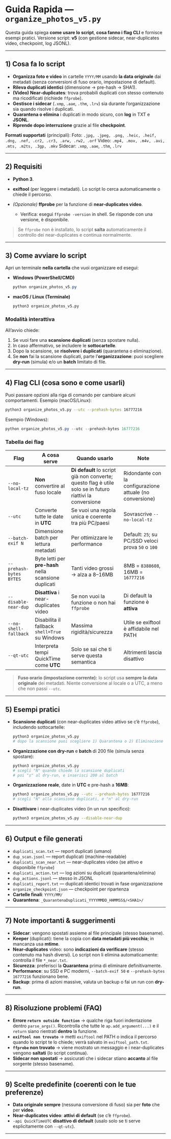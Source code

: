 # Guida Rapida — `organize_photos_v5.py`

Questa guida spiega **come usare lo script**, **cosa fanno i flag CLI** e fornisce esempi pratici.
Versione script: **v5** (con gestione sidecar, near-duplicates video, checkpoint, log JSONL).

---

## 1) Cosa fa lo script

* **Organizza foto e video** in cartelle `YYYY/MM` usando **la data originale** dai metadati (senza conversioni di fuso orario, impostazione di default).
* **Rileva duplicati identici** (dimensione → pre-hash → SHA1).
* **(Video) Near-duplicates**: trova probabili duplicati con stesso contenuto ma ricodificati (richiede `ffprobe`).
* **Gestisce i sidecar** (`.xmp`, `.aae`, `.thm`, `.lrv`) sia durante l’organizzazione sia quando risolve i duplicati.
* **Quarantena o elimina** i duplicati in modo sicuro, con **log** in TXT e **JSONL**.
* **Riprende dopo interruzione** grazie al file **checkpoint**.

**Formati supportati** (principali):
Foto: `.jpg, .jpeg, .png, .heic, .heif, .dng, .nef, .cr2, .cr3, .arw, .rw2, .orf`
Video: `.mp4, .mov, .m4v, .avi, .mts, .m2ts, .3gp, .mkv`
Sidecar: `.xmp`, `.aae`, `.thm`, `.lrv`

---

## 2) Requisiti

* **Python 3**.
* **exiftool** (per leggere i metadati). Lo script lo cerca automaticamente o chiede il percorso.
* *(Opzionale)* **ffprobe** per la funzione di **near-duplicates video**.

  * Verifica: esegui `ffprobe -version` in shell. Se risponde con una versione, è disponibile.

> Se `ffprobe` non è installato, lo script **salta** automaticamente il controllo dei near-duplicates e continua normalmente.

---

## 3) Come avviare lo script

Apri un terminale **nella cartella** che vuoi organizzare ed esegui:

* **Windows (PowerShell/CMD)**

  ```powershell
  python organize_photos_v5.py
  ```

* **macOS / Linux (Terminale)**

  ```bash
  python3 organize_photos_v5.py
  ```

### Modalità interattiva

All’avvio chiede:

1. Se vuoi fare una **scansione duplicati** (senza spostare nulla).
2. In caso affermativo, se includere le **sottocartelle**.
3. Dopo la scansione, se **risolvere i duplicati** (quarantena o eliminazione).
4. Se **non** fai la scansione duplicati, parte l’**organizzazione**: puoi scegliere **dry-run** (simula) e/o un **batch** limitato di file.

---

## 4) Flag CLI (cosa sono e come usarli)

Puoi passare opzioni alla riga di comando per cambiare alcuni comportamenti.
Esempio (macOS/Linux):

```bash
python3 organize_photos_v5.py --utc --prehash-bytes 16777216
```

Esempio (Windows):

```powershell
python organize_photos_v5.py --utc --prehash-bytes 16777216
```

### Tabella dei flag

| Flag                    | A cosa serve                                          | Quando usarlo                                                                                            | Note                                                      |
| ----------------------- | ----------------------------------------------------- | -------------------------------------------------------------------------------------------------------- | --------------------------------------------------------- |
| `--no-local-tz`         | **Non** convertire al fuso locale                     | **Di default** lo script già non converte; questo flag è utile solo se in futuro riattivi la conversione | Ridondante con la configurazione attuale (no conversione) |
| `--utc`                 | Converte tutte le date in **UTC**                     | Se vuoi una regola unica e coerente tra più PC/paesi                                                     | Sovrascrive `--no-local-tz`                               |
| `--batch-exif N`        | Dimensione batch per lettura metadati                 | Per ottimizzare le performance                                                                           | Default: `25`; su PC/SSD veloci prova `50` o `100`        |
| `--prehash-bytes BYTES` | Byte letti per **pre-hash** nella scansione duplicati | Tanti video grossi → alza a 8–16MB                                                                       | 8MB = `8388608`, 16MB = `16777216`                        |
| `--disable-near-dup`    | **Disattiva** i near-duplicates video                 | Se non vuoi la funzione o non hai `ffprobe`                                                              | Di default la funzione è **attiva**                       |
| `--no-shell-fallback`   | Disabilita il fallback `shell=True` su Windows        | Massima rigidità/sicurezza                                                                               | Utile se exiftool è affidabile nel PATH                   |
| `--qt-utc`              | Interpreta tempi QuickTime come **UTC**               | Solo se sai che ti serve questa semantica                                                                | Altrimenti lascia disattivo                               |

> **Fuso orario (impostazione corrente):** lo script usa **sempre la data originale** dei metadati. Niente conversione al locale o a UTC, a meno che non passi `--utc`.

---

## 5) Esempi pratici

* **Scansione duplicati** (con near-duplicates video attivo se c’è `ffprobe`), includendo sottocartelle:

  ```bash
  python3 organize_photos_v5.py
  # dopo la scansione puoi scegliere 1) Quarantena o 2) Eliminazione
  ```

* **Organizzazione con dry-run** e **batch** di 200 file (simula senza spostare):

  ```bash
  python3 organize_photos_v5.py
  # scegli "N" quando chiede la scansione duplicati
  # poi "s" al dry-run, e inserisci 200 al batch
  ```

* **Organizzazione reale**, date in **UTC** e pre-hash a **16MB**:

  ```bash
  python3 organize_photos_v5.py --utc --prehash-bytes 16777216
  # scegli "N" alla scansione duplicati, e "n" al dry-run
  ```

* **Disattivare** i near-duplicates video (in un run specifico):

  ```bash
  python3 organize_photos_v5.py --disable-near-dup
  ```

---

## 6) Output e file generati

* `duplicati_scan.txt` — report duplicati (umano)
* `dup_scan.jsonl` — report duplicati (machine-readable)
* `duplicati_scan_near.txt` — near-duplicates video (se attivo e disponibile `ffprobe`)
* `duplicati_action.txt` — log azioni su duplicati (quarantena/elimina)
* `dup_actions.jsonl` — stesso in JSONL
* `duplicati_report.txt` — duplicati identici trovati in fase organizzazione
* `organize_checkpoint.json` — checkpoint per ripartenza
* **Cartelle finali**: `YYYY/MM/`
* **Quarantena**: `_QuarantenaDuplicati_YYYYMMDD_HHMMSS$/<SHA1>/`

---

## 7) Note importanti & suggerimenti

* **Sidecar**: vengono spostati assieme al file principale (stesso basename).
* **Keeper** (duplicati): tiene la copia con **data metadati più vecchia**; in mancanza usa **mtime**.
* **Near-duplicates** video: sono **indicazioni da verificare** (stesso contenuto ma hash diversi). Lo script non li elimina automaticamente: controlla il file `*_near.txt`.
* **Sicurezza**: preferisci la **Quarantena** prima di eliminare definitivamente.
* **Performance**: su SSD e PC moderni, `--batch-exif 50` e `--prehash-bytes 16777216` funzionano bene.
* **Backup**: prima di azioni massive, valuta un backup o fai un run con **dry-run**.

---

## 8) Risoluzione problemi (FAQ)

* **Errore `return outside function`** → qualche riga fuori indentazione dentro `parse_args()`. Ricontrolla che tutte le `ap.add_argument(...)` e il `return` siano rientrati **dentro** la funzione.
* **`exiftool non trovato`** → metti `exiftool` nel PATH o indica il percorso quando lo script te lo chiede; verrà salvato in `exiftool_path.txt`.
* **`ffprobe` non trovato** → viene mostrato un messaggio e i near-duplicates vengono **saltati** (lo script continua).
* **Sidecar non spostati** → assicurati che i sidecar stiano **accanto** al file sorgente (stesso basename).

---

## 9) Scelte predefinite (coerenti con le tue preferenze)

* **Data originale sempre** (nessuna conversione di fuso) sia per **foto** che per **video**.
* **Near-duplicates video**: **attivi di default** (se c’è `ffprobe`).
* `-api QuickTimeUTC` **disattivo di default** (usalo solo se ti serve esplicitamente con `--qt-utc`).

---
